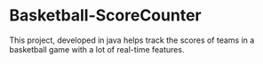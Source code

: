 # Basketball-ScoreCounter
This project, developed in java helps track the scores of teams in a basketball game with a lot of real-time features.
